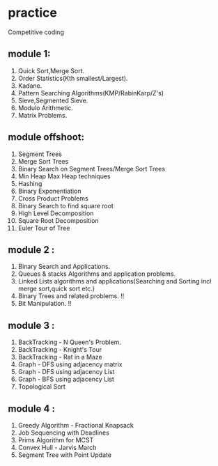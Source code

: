 # practice
Competitive coding 

## module 1:
1. Quick Sort,Merge Sort.  
2. Order Statistics(Kth smallest/Largest).  
3. Kadane.  
4. Pattern Searching Algorithms(KMP/RabinKarp/Z's)
6. Sieve,Segmented Sieve.  
7. Modulo Arithmetic.  
8. Matrix Problems.

## module offshoot:  
  
1. Segment Trees
2. Merge Sort Trees
3. Binary Search on Segment Trees/Merge Sort Trees
4. Min Heap Max Heap techniques 
5. Hashing
6. Binary Exponentiation
7. Cross Product Problems
8. Binary Search to find square root
9. High Level Decomposition
10. Square Root Decomposition
11. Euler Tour of Tree

## module 2 :
1. Binary Search and Applications.
2. Queues & stacks Algorithms and application problems.
3. Linked Lists algorithms and applications(Searching and Sorting incl merge sort,quick sort etc.)
4. Binary Trees and related problems. !!
6. Bit Manipulation. !!

## module 3 : 
1. BackTracking - N Queen's Problem.
2. BackTracking - Knight's Tour
3. BackTracking - Rat in a Maze
4. Graph - DFS using adjacency matrix
5. Graph - DFS using adjacency List
6. Graph - BFS using adjacency List
7. Topological Sort

## module 4 :
1. Greedy Algorithm - Fractional Knapsack
2. Job Sequencing with Deadlines
3. Prims Algorithm for MCST
4. Convex Hull - Jarvis March
5. Segment Tree with Point Update